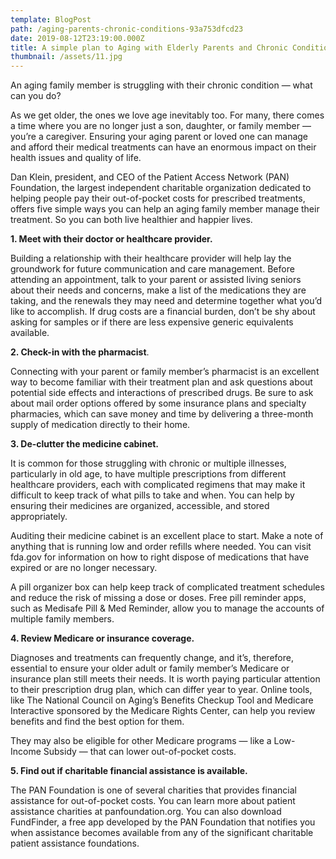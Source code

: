 ```yaml
---
template: BlogPost
path: /aging-parents-chronic-conditions-93a753dfcd23
date: 2019-08-12T23:19:00.000Z
title: A simple plan to Aging with Elderly Parents and Chronic Conditions.
thumbnail: /assets/11.jpg
---
```

<!--StartFragment-->

An aging family member is struggling with their chronic condition — what can you do?

As we get older, the ones we love age inevitably too. For many, there comes a time where you are no longer just a son, daughter, or family member — you’re a caregiver. Ensuring your aging parent or loved one can manage and afford their medical treatments can have an enormous impact on their health issues and quality of life.

Dan Klein, president, and CEO of the Patient Access Network (PAN) Foundation, the largest independent charitable organization dedicated to helping people pay their out-of-pocket costs for prescribed treatments, offers five simple ways you can help an aging family member manage their treatment. So you can both live healthier and happier lives.

**1. Meet with their doctor or healthcare provider.**

Building a relationship with their healthcare provider will help lay the groundwork for future communication and care management. Before attending an appointment, talk to your parent or assisted living seniors about their needs and concerns, make a list of the medications they are taking, and the renewals they may need and determine together what you’d like to accomplish. If drug costs are a financial burden, don’t be shy about asking for samples or if there are less expensive generic equivalents available.

**2. Check-in with the pharmacist**.

Connecting with your parent or family member’s pharmacist is an excellent way to become familiar with their treatment plan and ask questions about potential side effects and interactions of prescribed drugs. Be sure to ask about mail order options offered by some insurance plans and specialty pharmacies, which can save money and time by delivering a three-month supply of medication directly to their home.

**3. De-clutter the medicine cabinet.**

It is common for those struggling with chronic or multiple illnesses, particularly in old age, to have multiple prescriptions from different healthcare providers, each with complicated regimens that may make it difficult to keep track of what pills to take and when. You can help by ensuring their medicines are organized, accessible, and stored appropriately.

Auditing their medicine cabinet is an excellent place to start. Make a note of anything that is running low and order refills where needed. You can visit fda.gov for information on how to right dispose of medications that have expired or are no longer necessary.

A pill organizer box can help keep track of complicated treatment schedules and reduce the risk of missing a dose or doses. Free pill reminder apps, such as Medisafe Pill & Med Reminder, allow you to manage the accounts of multiple family members.

**4. Review Medicare or insurance coverage.**

Diagnoses and treatments can frequently change, and it’s, therefore, essential to ensure your older adult or family member’s Medicare or insurance plan still meets their needs. It is worth paying particular attention to their prescription drug plan, which can differ year to year. Online tools, like The National Council on Aging’s Benefits Checkup Tool and Medicare Interactive sponsored by the Medicare Rights Center, can help you review benefits and find the best option for them.

They may also be eligible for other Medicare programs — like a Low-Income Subsidy — that can lower out-of-pocket costs.

**5. Find out if charitable financial assistance is available.**

The PAN Foundation is one of several charities that provides financial assistance for out-of-pocket costs. You can learn more about patient assistance charities at panfoundation.org. You can also download FundFinder, a free app developed by the PAN Foundation that notifies you when assistance becomes available from any of the significant charitable patient assistance foundations.



<!--EndFragment-->
